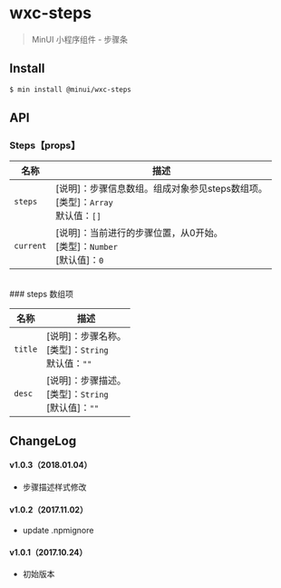 # wxc-steps

> MinUI 小程序组件 - 步骤条

## Install

``` bash
$ min install @minui/wxc-steps
```

## API

### Steps【props】

| 名称                  | 描述                         |
|----------------------|------------------------------|
|`steps`               | [说明]：步骤信息数组。组成对象参见steps数组项。<br>[类型]：`Array`<br>默认值：`[]` <br>|
|`current`             | [说明]：当前进行的步骤位置，从0开始。<br>[类型]：`Number`<br>[默认值]：`0` <br>   |

<br>
### steps 数组项

| 名称                  | 描述                         |
|----------------------|------------------------------|
|`title`           | [说明]：步骤名称。<br>[类型]：`String`<br>默认值：`""` <br>|
|`desc`            | [说明]：步骤描述。<br>[类型]：`String`<br>[默认值]：`""` <br>   |

##  ChangeLog

#### v1.0.3（2018.01.04）

- 步骤描述样式修改

#### v1.0.2（2017.11.02）

- update .npmignore

#### v1.0.1（2017.10.24）

- 初始版本
